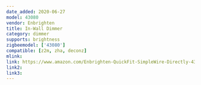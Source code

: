 ```yaml
---
date_added: 2020-06-27
model: 43080
vendor: Enbrighten
title: In-Wall Dimmer
category: dimmer
supports: brightness
zigbeemodel: ['43080']
compatible: [z2m, zha, deconz]
mlink: 
link: https://www.amazon.com/Enbrighten-QuickFit-SimpleWire-Directly-43080/dp/B08428GDS8
link2: 
link3: 
---
```


